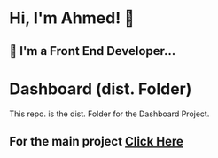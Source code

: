 # Hi, I'm Ahmed! 👋


## 🚀 I'm a Front End Developer...


# Dashboard (dist. Folder)

This repo. is the dist. Folder for the Dashboard Project.

## For the main project [Click Here](https://github.com/Ahmed-AbouElfetouh/dashboard-project)
